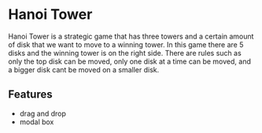 Hanoi Tower
========


Hanoi Tower is a strategic game that has three towers and a certain amount of disk that we want to move to a winning tower. In this game there are 5 disks and the winning tower is on the right side. There are rules such as only the top disk can be moved, only one disk at a time can be moved, and a bigger disk cant be moved on a smaller disk. 

Features
--------
- drag and drop
- modal box
